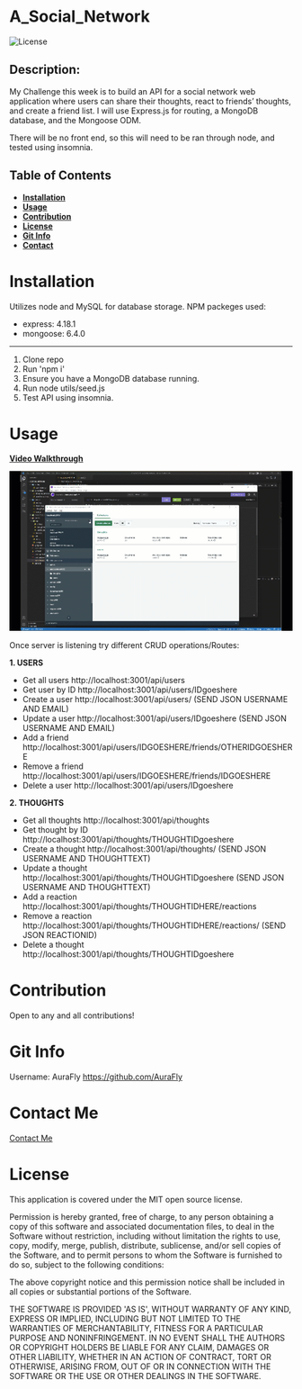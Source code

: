 # A_Social_Network

![License](https://img.shields.io/badge/license-MIT-brightgreen)

## Description:

My Challenge this week is to build an API for a social network web application where users can share their thoughts, react to friends’ thoughts, and create a friend list. I will use Express.js for routing, a MongoDB database, and the Mongoose ODM.

There will be no front end, so this will need to be ran through node, and tested using insomnia.

## Table of Contents

- **[Installation](#installation)**
- **[Usage](#usage)**
- **[Contribution](#contribution)**
- **[License](#license)**
- **[Git Info](#git-info)**
- **[Contact](#contact-me)**

# Installation

Utilizes node and MySQL for database storage.
NPM packeges used:

- express: 4.18.1
- mongoose: 6.4.0

---

1. Clone repo
2. Run 'npm i'
3. Ensure you have a MongoDB database running.
4. Run node utils/seed.js
5. Test API using insomnia.

# Usage

**[Video Walkthrough](https://drive.google.com/file/d/16vtG2LnEwR87zNjPP9ec5EMwNNyz_rbc/view?usp=sharing)**

![example](./media/SS.gif)

Once server is listening try different CRUD operations/Routes:

**1. USERS**

- Get all users http://localhost:3001/api/users
- Get user by ID http://localhost:3001/api/users/IDgoeshere
- Create a user http://localhost:3001/api/users/ (SEND JSON USERNAME AND EMAIL)
- Update a user http://localhost:3001/api/users/IDgoeshere (SEND JSON USERNAME AND EMAIL)
- Add a friend http://localhost:3001/api/users/IDGOESHERE/friends/OTHERIDGOESHERE
- Remove a friend http://localhost:3001/api/users/IDGOESHERE/friends/IDGOESHERE
- Delete a user http://localhost:3001/api/users/IDgoeshere

**2. THOUGHTS**

- Get all thoughts http://localhost:3001/api/thoughts
- Get thought by ID http://localhost:3001/api/thoughts/THOUGHTIDgoeshere
- Create a thought http://localhost:3001/api/thoughts/ (SEND JSON USERNAME AND THOUGHTTEXT)
- Update a thought http://localhost:3001/api/thoughts/THOUGHTIDgoeshere (SEND JSON USERNAME AND THOUGHTTEXT)
- Add a reaction http://localhost:3001/api/thoughts/THOUGHTIDHERE/reactions
- Remove a reaction http://localhost:3001/api/thoughts/THOUGHTIDHERE/reactions/ (SEND JSON REACTIONID)
- Delete a thought http://localhost:3001/api/thoughts/THOUGHTIDgoeshere

# Contribution

Open to any and all contributions!

# Git Info

Username: AuraFly
https://github.com/AuraFly

# Contact Me

[Contact Me](mailto:auraflydev@gmail.com)

# License

This application is covered under the MIT open source license.

Permission is hereby granted, free of charge, to any person obtaining a copy of this software and associated documentation files, to deal in the Software without restriction, including without limitation the rights to use, copy, modify, merge, publish, distribute, sublicense, and/or sell copies of the Software, and to permit persons to whom the Software is furnished to do so, subject to the following conditions:

The above copyright notice and this permission notice shall be included in all copies or substantial portions of the Software.

THE SOFTWARE IS PROVIDED 'AS IS', WITHOUT WARRANTY OF ANY KIND, EXPRESS OR IMPLIED, INCLUDING BUT NOT LIMITED TO THE WARRANTIES OF MERCHANTABILITY, FITNESS FOR A PARTICULAR PURPOSE AND NONINFRINGEMENT. IN NO EVENT SHALL THE AUTHORS OR COPYRIGHT HOLDERS BE LIABLE FOR ANY CLAIM, DAMAGES OR OTHER LIABILITY, WHETHER IN AN ACTION OF CONTRACT, TORT OR OTHERWISE, ARISING FROM, OUT OF OR IN CONNECTION WITH THE SOFTWARE OR THE USE OR OTHER DEALINGS IN THE SOFTWARE.
